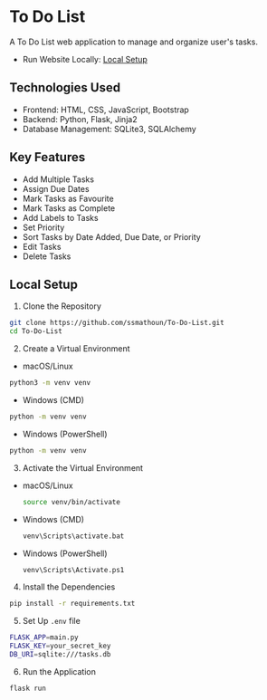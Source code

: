 # To Do List
A To Do List web application to manage and organize user's tasks.  

- Run Website Locally: [Local Setup](#local-setup)

## Technologies Used 
- Frontend: HTML, CSS, JavaScript, Bootstrap  
- Backend: Python, Flask, Jinja2
- Database Management: SQLite3, SQLAlchemy  

## Key Features
- Add Multiple Tasks
- Assign Due Dates
- Mark Tasks as Favourite
- Mark Tasks as Complete
- Add Labels to Tasks
- Set Priority
- Sort Tasks by Date Added, Due Date, or Priority
- Edit Tasks
- Delete Tasks

## Local Setup
1. Clone the Repository
```bash
git clone https://github.com/ssmathoun/To-Do-List.git
cd To-Do-List

```

2. Create a Virtual Environment
- macOS/Linux
```bash
python3 -m venv venv
```
- Windows (CMD)
```bash
python -m venv venv
```
- Windows (PowerShell)
```bash
python -m venv venv
```

3. Activate the Virtual Environment
- macOS/Linux
  ```bash
  source venv/bin/activate
  ```
- Windows (CMD)
  ```bash
  venv\Scripts\activate.bat
  ```
- Windows (PowerShell)
  ```bash
  venv\Scripts\Activate.ps1
  ```
  
4. Install the Dependencies
```bash
pip install -r requirements.txt
```

5. Set Up ```.env``` file
```bash
FLASK_APP=main.py
FLASK_KEY=your_secret_key
DB_URI=sqlite:///tasks.db
```

6. Run the Application
```bash
flask run
```




